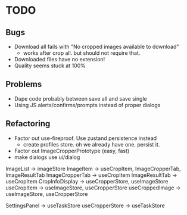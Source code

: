 # TODO

## Bugs

- Download all fails with "No cropped images available to download"
  - works after crop all. but should not require that.
- Downloaded files have no extension!
- Quality seems stuck at 100%

## Problems

- Dupe code probably between save all and save single
- Using JS alerts/confirms/prompts instead of proper dialogs

## Refactoring

- Factor out use-fireproof. Use zustand persistence instead
  - create profiles store. oh we already have one. persist it.
- Factor out ImageCropperPrototype (easy, fast)
- make dialogs use ui/dialog


ImageList -> imageStore
ImageItem -> useCropItem, ImageCropperTab, ImageResultTab
ImageCropperTab -> useCropItem
ImageResultTab -> useCropItem
CropInfoDisplay -> useCropperStore, useImageStore
useCropItem -> useImageStore, useCropperStore
useCroppedImage -> useImageStore, useCropperStore

SettingsPanel -> useTaskStore
useCropperStore -> useTaskStore 